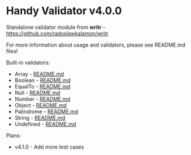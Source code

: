 # Handy Validator v4.0.0

Standalone validator module from **writr** - https://github.com/radoslawkalamon/writr

For more information about usage and validators, please see README.md files!

Built-in validators:
- Array - [README.md](/src/validators/array/README.md)
- Boolean - [README.md](/src/validators/boolean/README.md)
- EqualTo - [README.md](/src/validators/eqaulto/README.md)
- Null - [README.md](/src/validators/null/README.md)
- Number - [README.md](/src/validators/number/README.md)
- Object - [README.md](/src/validators/object/README.md)
- Palindrome - [README.md](/src/validators/palindrome/README.md)
- String - [README.md](/src/validators/string/README.md)
- Undefined - [README.md](/src/validators/undefined/README.md)

Plans:
- v4.1.0 - Add more test cases

